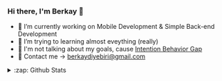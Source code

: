 ### Hi there, I'm Berkay 👋

- 🔭 I’m currently working on Mobile Development & Simple Back-end Development
- 🌱 I’m trying to learning almost eveything (really)
- 💬 I'm not talking about my goals, cause [Intention Behavior Gap](https://www.ncbi.nlm.nih.gov/pmc/articles/PMC6125069/#:~:text=Of%20interest%20here,%20is%20the,the%20variation%20in%20health%20behavior.)
- 💬 Contact me -> berkaydiyebiri@gmail.com

<details>
  <summary>:zap: Github Stats</summary>

  <img align="left" alt="berkayismus's Github Stats" src="https://github-readme-stats.codestackr.vercel.app/api?username=berkayismus&show_icons=true&hide_border=true" />

</details>

[website]: https://berkayismus.site

<!--
**berkayismus/berkayismus** is a ✨ _special_ ✨ repository because its `README.md` (this file) appears on your GitHub profile.

<!--
**[<img align="left" alt="berkayismus | Twitter" width="22px" src="https://cdn.jsdelivr.net/npm/simple-icons@v3/icons/twitter.svg" />][twitter]





